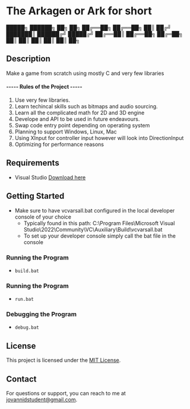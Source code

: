 # The Arkagen or Ark for short

 █████╗  ██████╗  ██╗  ██╗
██╔══██╗ ██╔══██╗ ██║ ██╔╝
███████║ ██████╔╝ █████╔╝ 
██╔══██║ ██╔══██╗ ██╔═██╗ 
██║  ██║ ██║  ██║ ██║  ██╗
       
## Description

Make a game from scratch using mostly C and very few libraries

#### ----- Rules of the Project -----

1. Use very few libraries.
2. Learn techincal skills such as bitmaps and audio sourcing.
3. Learn all the complicated math for 2D and 3D engine
4. Develope and API to be used in future endeavours.
5. Swap code entry point depending on operating system 
6. Planning to support Windows, Linux, Mac
7. Using XInput for controller input however will look into DirectionInput
8. Optimizing for performance reasons

## Requirements

- Visual Studio [Download here](https://visualstudio.microsoft.com/)

## Getting Started

- Make sure to have vcvarsall.bat configured in the local developer console of your choice
    - Typically found in this path: C:\Program Files\Microsoft Visual Studio\2022\Community\VC\Auxiliary\Build\vcvarsall.bat
    - To set up your developer console simply call the bat file in the console

### Running the Program

- `build.bat`


### Running the Program

- `run.bat`

### Debugging the Program

- `debug.bat`


## License

This project is licensed under the [MIT License](LICENSE).

## Contact

For questions or support, you can reach to me at jovannidstudent@gmail.com.